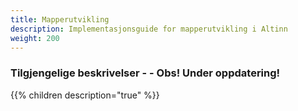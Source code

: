 ```yaml
---
title: Mapperutvikling 
description: Implementasjonsguide for mapperutvikling i Altinn
weight: 200
---
```


### Tilgjengelige beskrivelser - - Obs! Under oppdatering!

{{% children description="true" %}}